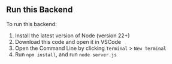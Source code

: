 ## Run this Backend

To run this backend:

1. Install the latest version of Node (version 22+)
2. Download this code and open it in VSCode
3. Open the Command Line by clicking `Terminal` > `New Terminal`
4. Run `npm install`, and run `node server.js`

